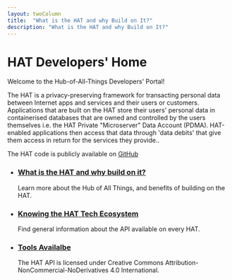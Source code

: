 ```yaml
---
layout: twoColumn
title:  "What is the HAT and why Build on It?"
description: "What is the HAT and why Build on It?"
---
```


<h1>HAT Developers' Home</h1>
<p>Welcome to the Hub-of-All-Things Developers' Portal!</p>

<p>The HAT is a privacy-preserving framework for transacting personal data between Internet apps and services and their users or customers. Applications that are built on the HAT store their users' personal data in containerised databases that are owned and controlled by the users themselves i.e. the HAT Private "Microserver" Data Account (PDMA). HAT-enabled applications then access that data through 'data debits' that give them access in return for the services they provide..</p>

<p>The HAT code is publicly available on <a href="http://github.com/Hub-of-all-Things/HAT2.0">GitHub</a></p>
<ul class="article-list">
    <li>
        <h3><a href="home/what_is_hat.html">What is the HAT and why build on it?</a></h3>
        <p>Learn more about the Hub of All Things, and benefits of building on the HAT.</p>
    </li>
    <li>
        <h3><a href="home/knowing_ecosystem.html">Knowing the HAT Tech Ecosystem</a></h3>
        <p>Find general information about the API available on every HAT.</p>
    </li>
    <li>
        <h3><a href="documentation/">Tools Availalbe</a></h3>
        <p>The HAT API is licensed under Creative Commons Attribution-NonCommercial-NoDerivatives 4.0 International.</p>
    </li>
</ul>

<!--
<h1>Endpoints</h1>
<ul class="article-list">
    <li>
        <h3><a href="/documentation/raw_data_input_and_output.html">Raw Data I/O</a></h3>
        <p>The Raw Data level provides a flexible substrate for users to import a varying range of data. This is achieved through a virtualised database.</p>
    </li>
    <li>
        <h3><a href="/documentation/sharing_and_direct_data_debits.html">Sharing and Direct Data Debits</a></h3>
        <p>The HAT’s Direct Data Debit (D3) System work like a direct debit in a bank: we can decide exactly what Data to share, for how long, to whom such data may be exchanged, and what return may be offered in the exchange.</p>
    </li>
    <li>
        <h3><a href="/documentation/user_management.html">User Management</a></h3>
        <p>There are 4 Account roles defined within the HAT.</p>
    </li>
</ul>
-->
